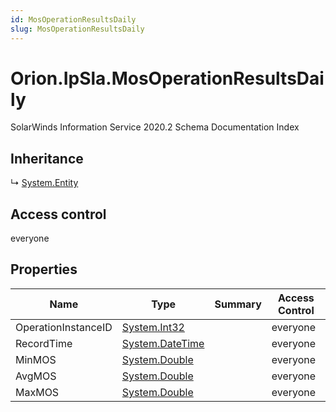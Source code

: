 ```yaml
---
id: MosOperationResultsDaily
slug: MosOperationResultsDaily
---
```


# Orion.IpSla.MosOperationResultsDaily

SolarWinds Information Service 2020.2 Schema Documentation Index

## Inheritance

↳ [System.Entity](./../System/Entity)

## Access control

everyone

## Properties

| Name | Type | Summary | Access Control |
| ------ | ------ | ------ | ------ |
| OperationInstanceID | [System.Int32](https://docs.microsoft.com/en-us/dotnet/api/system.int32) |  | everyone |
| RecordTime | [System.DateTime](https://docs.microsoft.com/en-us/dotnet/api/system.datetime) |  | everyone |
| MinMOS | [System.Double](https://docs.microsoft.com/en-us/dotnet/api/system.double) |  | everyone |
| AvgMOS | [System.Double](https://docs.microsoft.com/en-us/dotnet/api/system.double) |  | everyone |
| MaxMOS | [System.Double](https://docs.microsoft.com/en-us/dotnet/api/system.double) |  | everyone |

